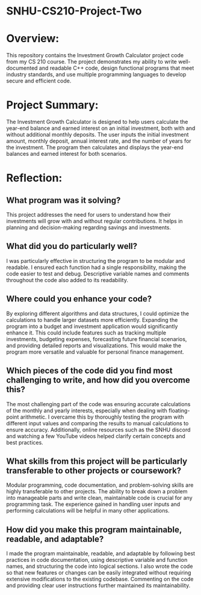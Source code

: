 # SNHU-CS210-Project-Two

# Overview:
 This repository contains the Investment Growth Calculator project code from my CS 210 course. The project demonstrates my ability to write well-documented and readable C++ code, design functional programs that meet industry standards, and use multiple programming languages to develop secure and efficient code.

# Project Summary:
 The Investment Growth Calculator is designed to help users calculate the year-end balance and earned interest on an initial investment, both with and without additional monthly deposits. The user inputs the initial investment amount, monthly deposit, annual interest rate, and the number of years for the investment. The program then calculates and displays the year-end balances and earned interest for both scenarios.

# Reflection:
## What program was it solving?
 This project addresses the need for users to understand how their investments will grow with and without regular contributions. It helps in planning and decision-making regarding savings and investments.

## What did you do particularly well?
 I was particularly effective in structuring the program to be modular and readable. I ensured each function had a single responsibility, making the code easier to test and debug. Descriptive variable names and comments throughout the code also added to its readability.

## Where could you enhance your code?
 By exploring different algorithms and data structures, I could optimize the calculations to handle larger datasets more efficiently. Expanding the program into a budget and investment application would significantly enhance it. This could include features such as tracking multiple investments, budgeting expenses, forecasting future financial scenarios, and providing detailed reports and visualizations. This would make the program more versatile and valuable for personal finance management.

## Which pieces of the code did you find most challenging to write, and how did you overcome this?
 The most challenging part of the code was ensuring accurate calculations of the monthly and yearly interests, especially when dealing with floating-point arithmetic. I overcame this by thoroughly testing the program with different input values and comparing the results to manual calculations to ensure accuracy. Additionally, online resources such as the SNHU discord and watching a few YouTube videos helped clarify certain concepts and best practices.

## What skills from this project will be particularly transferable to other projects or coursework?
 Modular programming, code documentation, and problem-solving skills are highly transferable to other projects. The ability to break down a problem into manageable parts and write clean, maintainable code is crucial for any programming task. The experience gained in handling user inputs and performing calculations will be helpful in many other applications.

## How did you make this program maintainable, readable, and adaptable?
 I made the program maintainable, readable, and adaptable by following best practices in code documentation, using descriptive variable and function names, and structuring the code into logical sections. I also wrote the code so that new features or changes can be easily integrated without requiring extensive modifications to the existing codebase. Commenting on the code and providing clear user instructions further maintained its maintainability.
